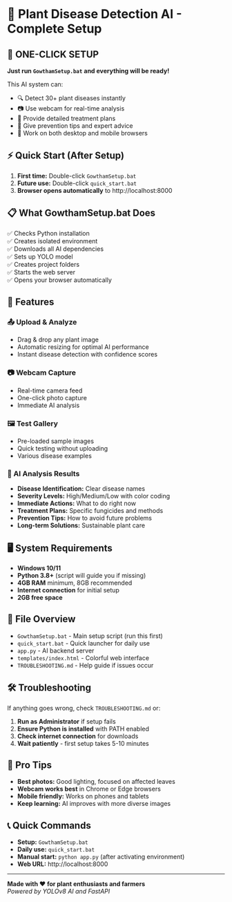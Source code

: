 # 🌱 Plant Disease Detection AI - Complete Setup

## 🚀 ONE-CLICK SETUP

**Just run `GowthamSetup.bat` and everything will be ready!**

This AI system can:
- 🔍 Detect 30+ plant diseases instantly
- 📷 Use webcam for real-time analysis
- 💊 Provide detailed treatment plans
- 🎯 Give prevention tips and expert advice
- 📱 Work on both desktop and mobile browsers

## ⚡ Quick Start (After Setup)

1. **First time:** Double-click `GowthamSetup.bat`
2. **Future use:** Double-click `quick_start.bat`
3. **Browser opens automatically** to http://localhost:8000

## 📋 What GowthamSetup.bat Does

✅ Checks Python installation  
✅ Creates isolated environment  
✅ Downloads all AI dependencies  
✅ Sets up YOLO model  
✅ Creates project folders  
✅ Starts the web server  
✅ Opens your browser automatically  

## 🎯 Features

### 📤 Upload & Analyze
- Drag & drop any plant image
- Automatic resizing for optimal AI performance
- Instant disease detection with confidence scores

### 📷 Webcam Capture
- Real-time camera feed
- One-click photo capture
- Immediate AI analysis

### 🖼️ Test Gallery
- Pre-loaded sample images
- Quick testing without uploading
- Various disease examples

### 🔬 AI Analysis Results
- **Disease Identification:** Clear disease names
- **Severity Levels:** High/Medium/Low with color coding
- **Immediate Actions:** What to do right now
- **Treatment Plans:** Specific fungicides and methods
- **Prevention Tips:** How to avoid future problems
- **Long-term Solutions:** Sustainable plant care

## 🖥️ System Requirements

- **Windows 10/11**
- **Python 3.8+** (script will guide you if missing)
- **4GB RAM** minimum, 8GB recommended
- **Internet connection** for initial setup
- **2GB free space**

## 📁 File Overview

- `GowthamSetup.bat` - Main setup script (run this first)
- `quick_start.bat` - Quick launcher for daily use
- `app.py` - AI backend server
- `templates/index.html` - Colorful web interface
- `TROUBLESHOOTING.md` - Help guide if issues occur

## 🛠️ Troubleshooting

If anything goes wrong, check `TROUBLESHOOTING.md` or:

1. **Run as Administrator** if setup fails
2. **Ensure Python is installed** with PATH enabled
3. **Check internet connection** for downloads
4. **Wait patiently** - first setup takes 5-10 minutes

## 🌟 Pro Tips

- **Best photos:** Good lighting, focused on affected leaves
- **Webcam works best** in Chrome or Edge browsers
- **Mobile friendly:** Works on phones and tablets
- **Keep learning:** AI improves with more diverse images

## 📞 Quick Commands

- **Setup:** `GowthamSetup.bat`
- **Daily use:** `quick_start.bat`  
- **Manual start:** `python app.py` (after activating environment)
- **Web URL:** http://localhost:8000

---

**Made with ❤️ for plant enthusiasts and farmers**  
*Powered by YOLOv8 AI and FastAPI*
